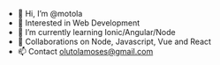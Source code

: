 - 👋 Hi, I’m @motola
- 👀 Interested in Web Development
- 🌱 I’m currently learning Ionic/Angular/Node
- 💞️ Collaborations on Node, Javascript, Vue and React
- 📫 Contact olutolamoses@gmail.com

<!---
motola/motola is a ✨ special ✨ repository because its `README.md` (this file) appears on your GitHub profile.
You can click the Preview link to take a look at your changes.
--->
